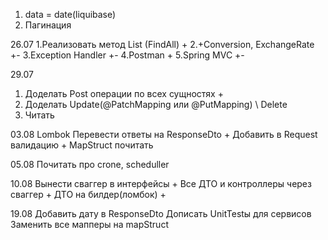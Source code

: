 1. data = date(liquibase)
2. Пагинация


26.07
1.Реализовать метод List (FindAll) +
2.+Conversion, ExchangeRate +-
3.Exception Handler +-
4.Postman +
5.Spring MVC +-

29.07
1. Доделать Post операции по всех сущностях +
2. Доделать Update(@PatchMapping или @PutMapping) \ Delete 
3. Читать

03.08
Lombok 
Перевести ответы на ResponseDto +
Добавить в Request валидацию +
MapStruct почитать

05.08
Почитать про crone, scheduller

10.08
Вынести сваггер в интерфейсы +
Все ДТО и контроллеры через сваггер +
ДТО на билдер(ломбок) +

19.08
Добавить дату в ResponseDto
Дописать UnitTestы для сервисов
Заменить все мапперы на mapStruct